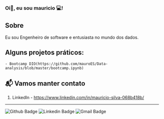 ### Oi👋, eu sou mauricio 💻!

## Sobre
<p> Eu sou Engenheiro de software e entusiasta no mundo dos dados.

## Alguns projetos práticos:
    - Bootcamp DIO(https://github.com/mauroES/Data-analysis/blob/master/bootcamp.ipynb)
## 📬 Vamos manter contato
1. LinkedIn - https://www.linkedin.com/in/mauricio-silva-068b418b/


***
![Github Badge](https://img.shields.io/badge/-Github-000?style=flat-square&logo=Github&logoColor=white&link=link_do_seu_perfil_no_github)
![Linkedin Badge](https://img.shields.io/badge/-LinkedIn-blue?style=flat-square&logo=Linkedin&logoColor=white&link=https://www.linkedin.com/in/mauricio-silva-068b418b/)
![Gmail Badge](https://img.shields.io/badge/-Gmail-c14438?style=flat-square&logo=Gmail&logoColor=white&link=mailto:seu_email)